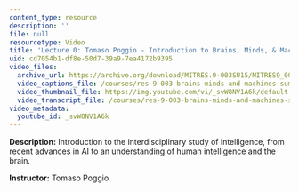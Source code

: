 ```yaml
---
content_type: resource
description: ''
file: null
resourcetype: Video
title: 'Lecture 0: Tomaso Poggio - Introduction to Brains, Minds, & Machines'
uid: cd7054b1-df8e-50d7-39a9-7ea4172b9395
video_files:
  archive_url: https://archive.org/download/MITRES.9-003SU15/MITRES9_003SU15_Lecture_0_300k.mp4
  video_captions_file: /courses/res-9-003-brains-minds-and-machines-summer-course-summer-2015/7b4c3a21fa985ec795ce0eb9c5cc9b5a_svW8NV1A6k.vtt
  video_thumbnail_file: https://img.youtube.com/vi/_svW8NV1A6k/default.jpg
  video_transcript_file: /courses/res-9-003-brains-minds-and-machines-summer-course-summer-2015/359fa031a730f945e906316f4dfb7a22_svW8NV1A6k.pdf
video_metadata:
  youtube_id: _svW8NV1A6k
---
```


**Description:** Introduction to the interdisciplinary study of intelligence, from recent advances in AI to an understanding of human intelligence and the brain.

**Instructor:** Tomaso Poggio